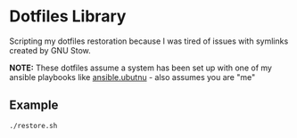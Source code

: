 # Dotfiles Library

Scripting my dotfiles restoration because I was tired of issues with symlinks created by GNU Stow.

**NOTE:** These dotfiles assume a system has been set up with one of my ansible playbooks like [ansible.ubutnu](https://github.com/code-chimp/ansible.ubuntu) - also assumes you are "me"

## Example

```shell
./restore.sh
```
